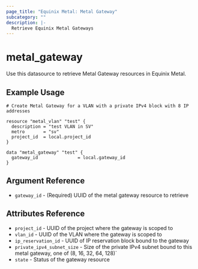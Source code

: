 ```yaml
---
page_title: "Equinix Metal: Metal Gateway"
subcategory: ""
description: |-
  Retrieve Equinix Metal Gateways
---
```


# metal\_gateway

Use this datasource to retrieve Metal Gateway resources in Equinix Metal.

## Example Usage

```hcl
# Create Metal Gateway for a VLAN with a private IPv4 block with 8 IP addresses

resource "metal_vlan" "test" {
  description = "test VLAN in SV"
  metro       = "sv"
  project_id  = local.project_id
}

data "metal_gateway" "test" {
  gateway_id               = local.gateway_id
}
```

## Argument Reference

* `gateway_id` - (Required) UUID of the metal gateway resource to retrieve

## Attributes Reference

* `project_id` - UUID of the project where the gateway is scoped to
* `vlan_id` - UUID of the VLAN where the gateway is scoped to
* `ip_reservation_id` - UUID of IP reservation block bound to the gateway
* `private_ipv4_subnet_size` - Size of the private IPv4 subnet bound to this metal gateway, one of (8, 16, 32, 64, 128)`
* `state` - Status of the gateway resource
